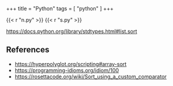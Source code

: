 +++
title = "Python"
tags = [ "python" ]
+++

{{< r "n.py" >}}
{{< r "s.py" >}}

<https://docs.python.org/library/stdtypes.html#list.sort>

## References

- <https://hyperpolyglot.org/scripting#array-sort>
- <https://programming-idioms.org/idiom/100>
- <https://rosettacode.org/wiki/Sort_using_a_custom_comparator>
